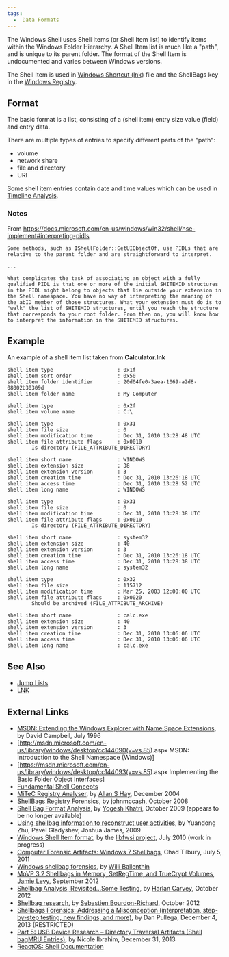 ```yaml
---
tags:
  -  Data Formats
---
```

The Windows Shell uses Shell Items (or Shell Item list) to identify
items within the Windows Folder Hierarchy. A Shell Item list is much
like a "path", and is unique to its parent folder. The format of the
Shell Item is undocumented and varies between Windows versions.

The Shell Item is used in [Windows Shortcut (lnk)](lnk.md) file
and the ShellBags key in the [Windows
Registry](windows_registry.md).

## Format

The basic format is a list, consisting of a (shell item) entry size
value (field) and entry data.

There are multiple types of entries to specify different parts of the
"path":

- volume
- network share
- file and directory
- URI

Some shell item entries contain date and time values which can be used
in [Timeline Analysis](timeline_analysis.md).

### Notes

From
<https://docs.microsoft.com/en-us/windows/win32/shell/nse-implement#interpreting-pidls>

    Some methods, such as IShellFolder::GetUIObjectOf, use PIDLs that are relative to the parent folder and are straightforward to interpret.

    ...

    What complicates the task of associating an object with a fully qualified PIDL is that one or more of the initial SHITEMID structures in the PIDL might belong to objects that lie outside your extension in the Shell namespace. You have no way of interpreting the meaning of the abID member of those structures. What your extension must do is to "walk" the list of SHITEMID structures, until you reach the structure that corresponds to your root folder. From then on, you will know how to interpret the information in the SHITEMID structures.

## Example

An example of a shell item list taken from **Calculator.lnk**

    shell item type                     : 0x1f
    shell item sort order               : 0x50
    shell item folder identifier        : 20d04fe0-3aea-1069-a2d8-08002b30309d
    shell item folder name              : My Computer

    shell item type                     : 0x2f
    shell item volume name              : C:\

    shell item type                     : 0x31
    shell item file size                : 0
    shell item modification time        : Dec 31, 2010 13:28:48 UTC
    shell item file attribute flags     : 0x0010
            Is directory (FILE_ATTRIBUTE_DIRECTORY)

    shell item short name               : WINDOWS
    shell item extension size           : 38
    shell item extension version        : 3
    shell item creation time            : Dec 31, 2010 13:26:18 UTC
    shell item access time              : Dec 31, 2010 13:28:52 UTC
    shell item long name                : WINDOWS

    shell item type                     : 0x31
    shell item file size                : 0
    shell item modification time        : Dec 31, 2010 13:28:38 UTC
    shell item file attribute flags     : 0x0010
            Is directory (FILE_ATTRIBUTE_DIRECTORY)

    shell item short name               : system32
    shell item extension size           : 40
    shell item extension version        : 3
    shell item creation time            : Dec 31, 2010 13:26:18 UTC
    shell item access time              : Dec 31, 2010 13:28:38 UTC
    shell item long name                : system32

    shell item type                     : 0x32
    shell item file size                : 115712
    shell item modification time        : Mar 25, 2003 12:00:00 UTC
    shell item file attribute flags     : 0x0020
            Should be archived (FILE_ATTRIBUTE_ARCHIVE)

    shell item short name               : calc.exe
    shell item extension size           : 40
    shell item extension version        : 3
    shell item creation time            : Dec 31, 2010 13:06:06 UTC
    shell item access time              : Dec 31, 2010 13:06:06 UTC
    shell item long name                : calc.exe

## See Also

- [Jump Lists](jump_lists.md)
- [LNK](lnk.md)

## External Links

- [MSDN: Extending the Windows Explorer with Name Space
  Extensions](http://www.microsoft.com/msj/archive/S332.aspx), by David
  Campbell, July 1996
- \[<http://msdn.microsoft.com/en-us/library/windows/desktop/cc144090(v=vs.85>).aspx
  MSDN: Introduction to the Shell Namespace (Windows)\]
- \[<https://msdn.microsoft.com/en-us/library/windows/desktop/cc144093(v=vs.85>).aspx
  Implementing the Basic Folder Object Interfaces\]
- [Fundamental Shell
  Concepts](http://netez.com/2xExplorer/shellFAQ/bg_shell.html)
- [MiTeC Registry
  Analyser](http://mysite.verizon.net/hartsec/files/WRA_Guidance.pdf),
  by [Allan S Hay](allan_hay.md), December 2004
- [ShellBags Registry
  Forensics](http://computer-forensics.sans.org/blog/2008/10/31/shellbags-registry-forensics/),
  by johnmccash, October 2008
- [Shell Bag Format Analysis](http://42llc.net/?p=385), by [Yogesh
  Khatri](yogesh_khatri.md), October 2009 (appears to be no
  longer available)
- [Using shellbag information to reconstruct user
  activities](http://www.dfrws.org/2009/proceedings/p69-zhu.pdf), by
  Yuandong Zhu, Pavel Gladyshev, Joshua James, 2009
- [Windows Shell Item
  format](https://github.com/libyal/libfwsi/blob/master/documentation/Windows%20Shell%20Item%20format.asciidoc),
  by the [libfwsi project](libfwsi.md), July 2010 (work in
  progress)
- [Computer Forensic Artifacts: Windows 7
  Shellbags](http://computer-forensics.sans.org/blog/2011/07/05/shellbags),
  Chad Tilbury, July 5, 2011
- [Windows shellbag
  forensics](http://www.williballenthin.com/forensics/shellbags/index.html),
  by [Willi Ballenthin](willi_ballenthin.md)
- [MoVP 3.2 Shellbags in Memory, SetRegTime, and TrueCrypt
  Volumes](http://volatility-labs.blogspot.ca/2012/09/movp-32-shellbags-in-memory-setregtime.html),
  [Jamie Levy](jamie_levy.md), September 2012
- [Shellbag Analysis, Revisited...Some
  Testing](http://windowsir.blogspot.ch/2012/10/shellbag-analysis-revisitedsome-testing.html),
  by [Harlan Carvey](harlan_carvey.md), October 2012
- [Shellbag
  research](http://tech.groups.yahoo.com/group/win4n6/message/7623), by
  [Sebastien Bourdon-Richard](sebastien_bourdon-richard.md),
  October 2012
- [Shellbags Forensics: Addressing a Misconception (interpretation,
  step-by-step testing, new findings, and
  more)](http://www.4n6k.com/2013/12/shellbags-forensics-addressing.html),
  by Dan Pullega, December 4, 2013 (RESTRICTED)
- [Part 5: USB Device Research – Directory Traversal Artifacts (Shell
  bagMRU
  Entries)](http://nicoleibrahim.com/part-5-usb-device-research-directory-traversal-artifacts-shell-bagmru-entries/),
  by Nicole Ibrahim, December 31, 2013
- [ReactOS: Shell
  Documentation](https://reactos.org/wiki/Shell_Documentation)

